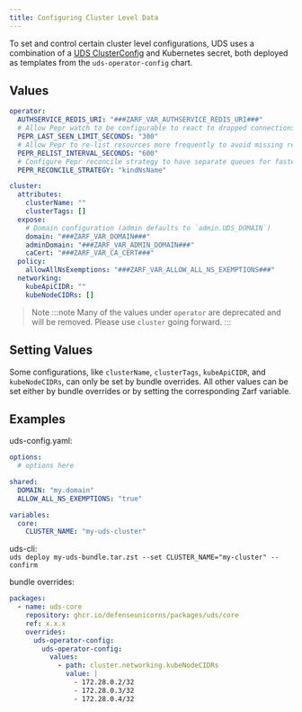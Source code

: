 ```yaml
---
title: Configuring Cluster Level Data
---
```


To set and control certain cluster level configurations, UDS uses a combination of a [UDS ClusterConfig](/reference/configuration/custom-resources/clusterconfig-v1alpha1-cr.md) and Kubernetes secret, both deployed as templates from the `uds-operator-config` chart.

## Values

```yaml
operator:
  AUTHSERVICE_REDIS_URI: "###ZARF_VAR_AUTHSERVICE_REDIS_URI###"
  # Allow Pepr watch to be configurable to react to dropped connections faster
  PEPR_LAST_SEEN_LIMIT_SECONDS: "300"
  # Allow Pepr to re-list resources more frequently to avoid missing resources
  PEPR_RELIST_INTERVAL_SECONDS: "600"
  # Configure Pepr reconcile strategy to have separate queues for faster reconciliation
  PEPR_RECONCILE_STRATEGY: "kindNsName"

cluster:
  attributes:
    clusterName: ""
    clusterTags: []
  expose:
    # Domain configuration (admin defaults to `admin.UDS_DOMAIN`)
    domain: "###ZARF_VAR_DOMAIN###"
    adminDomain: "###ZARF_VAR_ADMIN_DOMAIN###"
    caCert: "###ZARF_VAR_CA_CERT###"
  policy:
    allowAllNsExemptions: "###ZARF_VAR_ALLOW_ALL_NS_EXEMPTIONS###"
  networking:
    kubeApiCIDR: ""
    kubeNodeCIDRs: []
```

> Note
:::note
Many of the values under `operator` are deprecated and will be removed. Please use `cluster` going forward.
:::

## Setting Values

Some configurations, like `clusterName`, `clusterTags`, `kubeApiCIDR`, and `kubeNodeCIDRs`, can only be set by bundle overrides. All other values can be set either by bundle overrides or by setting the corresponding Zarf variable.

## Examples

uds-config.yaml:

```yaml
options:
  # options here

shared:
  DOMAIN: "my.domain"
  ALLOW_ALL_NS_EXEMPTIONS: "true"

variables:
  core:
    CLUSTER_NAME: "my-uds-cluster"
```

uds-cli:  
`uds deploy my-uds-bundle.tar.zst --set CLUSTER_NAME="my-cluster" --confirm`

bundle overrides:

```yaml
packages:
  - name: uds-core
    repository: ghcr.io/defenseunicorns/packages/uds/core
    ref: x.x.x
    overrides:
      uds-operator-config:
        uds-operator-config:
          values:
            - path: cluster.networking.kubeNodeCIDRs
              value: |
                - 172.28.0.2/32
                - 172.28.0.3/32
                - 172.28.0.4/32
```
